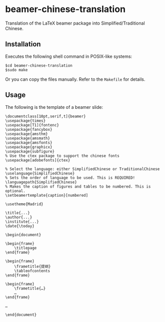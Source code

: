 beamer-chinese-translation
==========================

Translation of the LaTeX beamer package into Simplified/Traditional Chinese.

Installation
------------

Executes the following shell command in POSIX-like systems:

	$cd beamer-chinese-translation
	$sudo make
	
Or you can copy the files manually. Refer to the `Makefile` for details.
	
Usage
-----

The following is the template of a beamer slide:

	\documentclass[10pt,serif,t]{beamer}
	\usepackage{times}
	\usepackage[T1]{fontenc}
	\usepackage{fancybox}
	\usepackage{amsthm}
	\usepackage{amsmath}
	\usepackage{amsfonts}
	\usepackage{graphicx}
	\usepackage{subfigure}
	% Use the ctex package to support the chinese fonts
	\usepackage[adobefonts]{ctex} 

	% Select the language: either SimplifiedChinese or TraditionalChinese
	\uselanguage{SimplifiedChinese}
	% Sets the order of language to be used. This is REQUIRED!
	\languagepath{SimplifiedChinese}
	% Makes the caption of figures and tables to be numbered. This is optional.
	\setbeamertemplate{caption}[numbered]

	\usetheme{Madrid}
		
	\title{...}
	\author{...}
	\institute{...}
	\date{\today}

	\begin{document}

	\begin{frame}
    	\titlepage
	\end{frame}
	
	\begin{frame}
    	\frametitle{提纲}
	  	\tableofcontents
	\end{frame}
	
	\begin{frame}
    	\frametitle{…}
    	…
	\end{frame}
	
	…
	
	\end{document}
	
	


